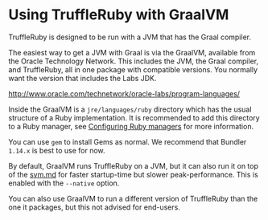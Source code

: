 # Using TruffleRuby with GraalVM

TruffleRuby is designed to be run with a JVM that has the Graal compiler.

The easiest way to get a JVM with Graal is via the GraalVM, available from the
Oracle Technology Network. This includes the JVM, the Graal compiler, and
TruffleRuby, all in one package with compatible versions. You normally want
the version that includes the Labs JDK.

http://www.oracle.com/technetwork/oracle-labs/program-languages/

Inside the GraalVM is a `jre/languages/ruby` directory which has the usual
structure of a Ruby implementation. It is recommended to add this directory to
a Ruby manager, see [Configuring Ruby managers](ruby-managers.md) for more
information.

You can use `gem` to install Gems as normal. We recommend that Bundler `1.14.x`
is best to use for now.

By default, GraalVM runs TruffleRuby on a JVM, but it can also run it on top
of the [svm.md](SubstrateVM) for faster startup-time but slower peak-performance.
This is enabled with the `--native` option.

You can also use GraalVM to run a different version of TruffleRuby than the one
it packages, but this not advised for end-users.
